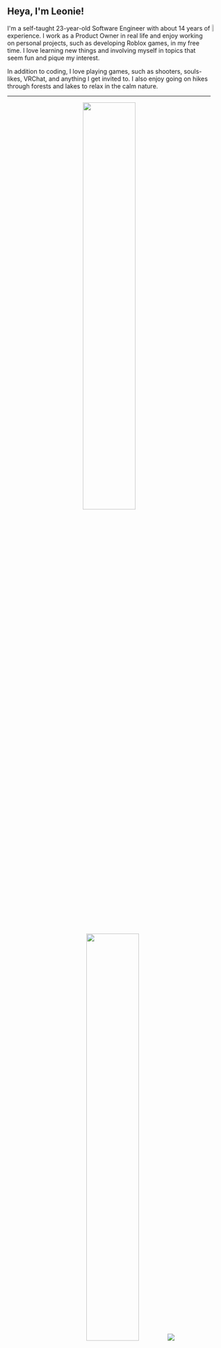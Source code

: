 ## Heya, I'm Leonie!
<img align="right" width="6.5%" src="https://i.ibb.co/8z76419/nikodance.gif">

I'm a self-taught 23-year-old Software Engineer with about 14 years of experience. I work as a Product Owner in real life and enjoy working on personal projects, such as developing Roblox games, in my free time. I love learning new things and involving myself in topics that seem fun and pique my interest.

In addition to coding, I love playing games, such as shooters, souls-likes, VRChat, and anything I get invited to. I also enjoy going on hikes through forests and lakes to relax in the calm nature.

---
<p align="center">
	<img width="49%" src="https://github-widgetbox-shadow.vercel.app/api/skills?languages=cpp,lua,ts,js,node&includeNames=true&theme=aether">
	<img width="49%" src="https://github-widgetbox-shadow.vercel.app/api/skills?tools=vscode,git,npm,windows,linux&includeNames=true&theme=aether">
	<img src="https://github-widgetbox.vercel.app/api/profile?username=ShadowDaughter&data=followers,repositories,stars,commits&theme=aether">
</p>
